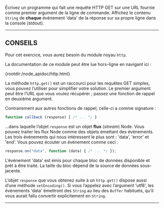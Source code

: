 Écrivez un programme qui fait une requête HTTP GET sur une URL fournie
comme premier argument de la ligne de commande.  Affichez le contenu
`String` de **chaque** événement 'data' de la réponse sur sa propre
ligne dans la console (stdout).

----------------------------------------------------------------------

## CONSEILS

Pour cet exercice, vous aurez besoin du module noyau `http`.

La documentation de ce module peut être lue hors-ligne en navigant ici :

  {rootdir:/node_apidoc/http.html}

La méthode `http.get()` est un raccourci pour les requêtes GET simples,
vous pouvez l’utiliser pour simplifier votre solution.  Le premier argument
peut être l’URL que vous voulez récupérer ; passez une fonction de rappel
en deuxième argument.

Contrairement aux autres fonctions de rappel, celle-ci a comme signature :

```js
function callback (response) { /* ... */ }
```

…dans laquelle l’objet `response` est un objet **flux** (*stream*) Node.
Vous pouvez traiter les flux Node comme des objets émettant des événements.
Les trois événements qui nous intéressent le plus sont : 'data', 'error'
et 'end'.  Vous pouvez écouter un événement comme ceci :

```js
response.on("data", function (data) { /* ... */ });
```

L’événement 'data' est émis pour chaque bloc de données disponible et prêt
à être traité.  La taille du bloc dépend de la source de données sous-jacente.

L’objet `response` que vous obtenez suite à un `http.get()` dispose aussi
d’une méthode `setEncoding()`. Si vous l’appelez avec l’argument 'utf8',
les événements 'data' émettront des `String` au lieu des `Buffer` habituels,
qu’il vous aurait fallu convertir explicitement en `String`.

----------------------------------------------------------------------
